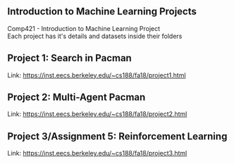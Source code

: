 ## Introduction to Machine Learning Projects
 Comp421 - Introduction to Machine Learning Project    
 Each project has it's details and datasets inside their folders

## Project 1: Search in Pacman
Link: https://inst.eecs.berkeley.edu/~cs188/fa18/project1.html


## Project 2: Multi-Agent Pacman
Link: https://inst.eecs.berkeley.edu/~cs188/fa18/project2.html

## Project 3/Assignment 5: Reinforcement Learning
Link: https://inst.eecs.berkeley.edu/~cs188/fa18/project3.html
